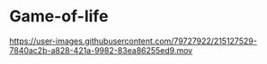 # Game-of-life


https://user-images.githubusercontent.com/79727922/215127529-7840ac2b-a828-421a-9982-83ea86255ed9.mov

